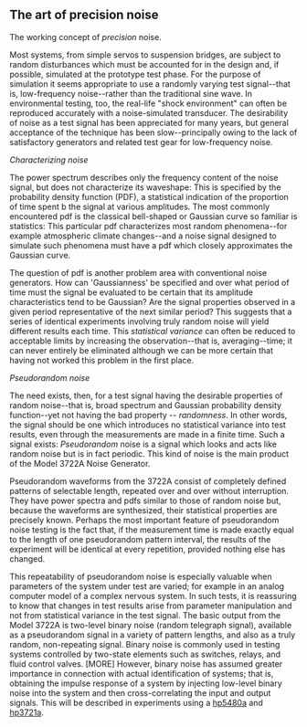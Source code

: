 ## The art of precision noise

The working concept of _precision_ noise.

Most systems, from simple servos to suspension bridges, are subject to random disturbances which must be accounted for in the design and, if possible, simulated at the prototype test phase. For the purpose of simulation it seems appropriate to use a randomly varying test signal--that is, low-frequency noise--rather than the traditional sine wave. In environmental testing, too, the real-life "shock environment" can often be reproduced accurately with a noise-simulated transducer. The desirability of noise as a test signal has been appreciated for many years, but general acceptance of the technique has been slow--principally owing to the lack of satisfactory generators and related test gear for low-frequency noise.

_Characterizing noise_

The power spectrum describes only the frequency content of the noise signal, but does not characterize its waveshape: This is specified by the probability density function (PDF), a statistical indication of the proportion of time spent b the signal at various amplitudes. The most commonly encountered pdf is the classical bell-shaped or Gaussian curve so familiar is statistics: This particular pdf characterizes most random phenomena--for example atmospheric climate changes--and a noise signal designed to simulate such phenomena must have a pdf which closely approximates the Gaussian curve.

The question of pdf is another problem area with conventional noise generators. How can 'Gaussianness' be specified and over what period of time must the signal be evaluated to be certain that its amplitude characteristics tend to be Gaussian? Are the signal properties observed in a given period representative of the next similar period? This suggests that a series of identical experiments involving truly random noise will yield different results each time. This _statistical variance_ can often be reduced to acceptable limits by increasing the observation--that is, averaging--time; it can never entirely be eliminated although we can be more certain that having not worked this problem in the first place.

_Pseudorandom noise_

The need exists, then, for a test signal having the desirable properties of random noise--that is, broad spectrum and Gaussian probability density function--yet not having the bad property -- _randomness_. In other words, the signal should be one which introduces no statistical variance into test results, even through the measurements are made in a finite time. Such a signal exists: _Pseudorandom_ noise is a signal which looks and acts like random noise but is in fact periodic. This kind of noise is the main product of the Model 3722A Noise Generator.

Pseudorandom waveforms from the 3722A consist of completely defined patterns of selectable length, repeated over and over without interruption. They have power spectra and pdfs similar to those of random noise but, because the waveforms are synthesized, their statistical properties are precisely known. Perhaps the most important feature of pseudorandom noise testing is the fact that, if the measurement time is made exactly equal to the length of one pseudorandom pattern interval, the results of the experiment will be identical at every repetition, provided nothing else has changed.

This repeatability of pseudorandom noise is especially valuable when parameters of the system under test are varied; for example in an analog computer model of a complex nervous system. In such tests, it is reassuring to know that changes in test results arise from parameter manipulation and not from statistical variance in the test signal. The basic output from the Model 3722A is two-level binary noise (random telegraph signal), available as a pseudorandom signal in a variety of pattern lengths, and also as a truly random, non-repeating signal. Binary noise is commonly used in testing systems controlled by two-state elements such as switches, relays, and fluid control valves. [MORE] However, binary noise has assumed greater importance in connection with actual identification of systems; that is, obtaining the impulse response of a system by injecting low-level binary noise into the system and then cross-correlating the input and output signals. This will be described in experiments using a [hp5480a](https://github.com/cartheur/hp5480a) and [hp3721a](https://github.com/cartheur/hp3721a).

